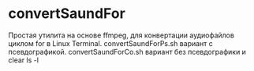 # convertSaundFor
Простая утилита на основе ffmpeg, для конвертации аудиофайлов циклом for в Linux Terminal. convertSaundForPs.sh вариант с псевдографикой. convertSaundForCo.sh вариант без псевдографики и clear ls -l
